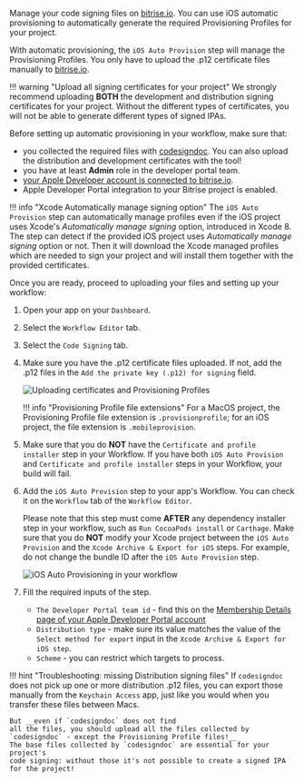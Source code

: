 Manage your code signing files on [bitrise.io](https://www.bitrise.io). You can use iOS automatic provisioning to automatically generate the required Provisioning Profiles for your project.

With automatic provisioning, the `iOS Auto Provision` step will manage the Provisioning Profiles. You only have to upload the .p12 certificate files manually to [bitrise.io](https://www.bitrise.io).

!!! warning "Upload all signing certificates for your project"
    We strongly recommend uploading __BOTH__ the development and distribution signing certificates for your project. Without the different types of certificates, you will not be able to generate different types of signed IPAs.

Before setting up automatic provisioning in your workflow, make sure that:

* you collected the required files with [codesigndoc](https://github.com/bitrise-tools/codesigndoc). You can also upload the distribution and development certificates with the tool!
* you have at least __Admin__ role in the developer portal team.
* [your Apple Developer account is connected to bitrise.io](/signing-up/connecting-apple-dev-account).
* Apple Developer Portal integration to your Bitrise project is enabled.

!!! info "Xcode Automatically manage signing option"
    The `iOS Auto Provision` step can automatically manage profiles even if the iOS project uses Xcode's
    _Automatically manage signing_ option, introduced in Xcode 8. The step can detect if the provided iOS
    project uses _Automatically manage signing_ option or not. Then it will download the Xcode managed profiles which are needed to sign your project and
    will install them together with the provided certificates.

Once you are ready, proceed to uploading your files and setting up your workflow:

1. Open your app on your `Dashboard`.

1. Select the `Workflow Editor` tab.

1. Select the `Code Signing` tab.

1. Make sure you have the .p12 certificate files uploaded. If not, add the .p12 files in the `Add the private key (.p12) for signing` field.

    ![Uploading certificates and Provisioning Profiles](../img/code-signing/ios-code-signing/provisioning-and-certificate-upload.png)

    !!! info "Provisioning Profile file extensions"
        For a MacOS project, the Provisioning Profile file extension is `.provisionprofile`; for an iOS project, the file extension is `.mobileprovision`.

1. Make sure that you do __NOT__ have the `Certificate and profile installer` step in your Workflow. If you have both `iOS Auto Provision` and `Certificate and profile installer` steps in your Workflow, your build will fail.

1. Add the `iOS Auto Provision` step to your app's Workflow. You can check it on the `Workflow` tab of the `Workflow Editor`.

    Please note that this step must come __AFTER__ any dependency installer step in your workflow, such as `Run CocoaPods install` or `Carthage`. Make sure that you do __NOT__ modify your Xcode project between the `iOS Auto Provision` and the `Xcode Archive & Export for iOS` steps. For example, do not change the bundle ID after the `iOS Auto Provision` step.

    ![iOS Auto Provisioning in your workflow](../img/code-signing/ios-code-signing/workflow-with-auto-prov.png)  

1. Fill the required inputs of the step.
    * `The Developer Portal team id` - find this on the [Membership Details page of your Apple Developer Portal account](https://developer.apple.com/account/#/membership)
    * `Distribution type` - make sure its value matches the value of the `Select method for export` input in the `Xcode Archive & Export for iOS step`.
    * `Scheme` - you can restrict which targets to process.

!!! hint "Troubleshooting: missing Distribution signing files"
    If `codesigndoc` does not pick up one or more distribution .p12 files,
    you can export those manually from the `Keychain Access` app, just like you would when you
    transfer these files between Macs.

    But __even if `codesigndoc` does not find
    all the files, you should upload all the files collected by `codesigndoc` - except the Provisioning Profile files!__
    The base files collected by `codesigndoc` are essential for your project's
    code signing: without those it's not possible to create a signed IPA
    for the project!
